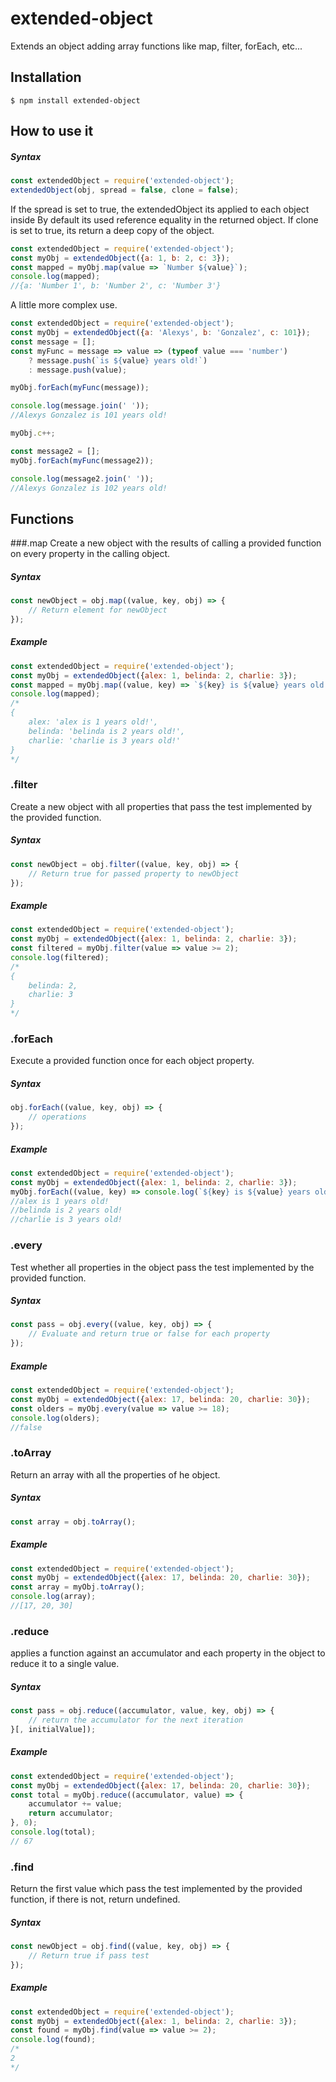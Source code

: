 # extended-object
Extends an object adding array functions like map, filter, forEach, etc...

## Installation
```
$ npm install extended-object
```

## How to use it
##### Syntax
 ```javascript
 const extendedObject = require('extended-object');
 extendedObject(obj, spread = false, clone = false);
 ```
 If the spread is set to true, the extendedObject its applied to each object inside
 By default its used reference equality in the returned object.
 If clone is set to true, its return a deep copy of the object.

```javascript
const extendedObject = require('extended-object');
const myObj = extendedObject({a: 1, b: 2, c: 3});
const mapped = myObj.map(value => `Number ${value}`);
console.log(mapped);
//{a: 'Number 1', b: 'Number 2', c: 'Number 3'}
```
A little more complex use.
```javascript
const extendedObject = require('extended-object');
const myObj = extendedObject({a: 'Alexys', b: 'Gonzalez', c: 101});
const message = [];
const myFunc = message => value => (typeof value === 'number')
    ? message.push(`is ${value} years old!`) 
    : message.push(value);

myObj.forEach(myFunc(message));

console.log(message.join(' '));
//Alexys Gonzalez is 101 years old!

myObj.c++;

const message2 = [];
myObj.forEach(myFunc(message2));

console.log(message2.join(' '));
//Alexys Gonzalez is 102 years old!
```

## Functions

###.map
Create a new object with the results of calling a provided function on every property in the calling object.
##### Syntax
```javascript
const newObject = obj.map((value, key, obj) => {
    // Return element for newObject
});
```
##### Example
```javascript
const extendedObject = require('extended-object');
const myObj = extendedObject({alex: 1, belinda: 2, charlie: 3});
const mapped = myObj.map((value, key) => `${key} is ${value} years old!`);
console.log(mapped);
/*
{ 
    alex: 'alex is 1 years old!',
    belinda: 'belinda is 2 years old!',
    charlie: 'charlie is 3 years old!' 
}
*/
```

### .filter
Create a new object with all properties that pass the test implemented by the provided function.
##### Syntax
```javascript
const newObject = obj.filter((value, key, obj) => {
    // Return true for passed property to newObject
});
```
##### Example
```javascript
const extendedObject = require('extended-object');
const myObj = extendedObject({alex: 1, belinda: 2, charlie: 3});
const filtered = myObj.filter(value => value >= 2);
console.log(filtered);
/*
{ 
    belinda: 2,
    charlie: 3
}
*/
```

### .forEach
Execute a provided function once for each object property.
##### Syntax
```javascript
obj.forEach((value, key, obj) => {
    // operations
});
```
##### Example
```javascript
const extendedObject = require('extended-object');
const myObj = extendedObject({alex: 1, belinda: 2, charlie: 3});
myObj.forEach((value, key) => console.log(`${key} is ${value} years old!`));
//alex is 1 years old!
//belinda is 2 years old!
//charlie is 3 years old! 
```

### .every
Test whether all properties in the object pass the test implemented by the provided function.
##### Syntax
```javascript
const pass = obj.every((value, key, obj) => {
    // Evaluate and return true or false for each property
});
```
##### Example
```javascript
const extendedObject = require('extended-object');
const myObj = extendedObject({alex: 17, belinda: 20, charlie: 30});
const olders = myObj.every(value => value >= 18);
console.log(olders);
//false
```

### .toArray
Return an array with all the properties of he object.
##### Syntax
```javascript
const array = obj.toArray();
```
##### Example
```javascript
const extendedObject = require('extended-object');
const myObj = extendedObject({alex: 17, belinda: 20, charlie: 30});
const array = myObj.toArray();
console.log(array);
//[17, 20, 30]
```

### .reduce
applies a function against an accumulator and each property in the object to reduce it to a single value.
##### Syntax
```javascript
const pass = obj.reduce((accumulator, value, key, obj) => {
    // return the accumulator for the next iteration
}[, initialValue]);
```
##### Example
```javascript
const extendedObject = require('extended-object');
const myObj = extendedObject({alex: 17, belinda: 20, charlie: 30});
const total = myObj.reduce((accumulator, value) => {
    accumulator += value;
    return accumulator;
}, 0);
console.log(total);
// 67
```

### .find
Return the first value which pass the test implemented by the provided function, if there is not, return undefined.
##### Syntax
```javascript
const newObject = obj.find((value, key, obj) => {
    // Return true if pass test
});
```
##### Example
```javascript
const extendedObject = require('extended-object');
const myObj = extendedObject({alex: 1, belinda: 2, charlie: 3});
const found = myObj.find(value => value >= 2);
console.log(found);
/*
2
*/
```